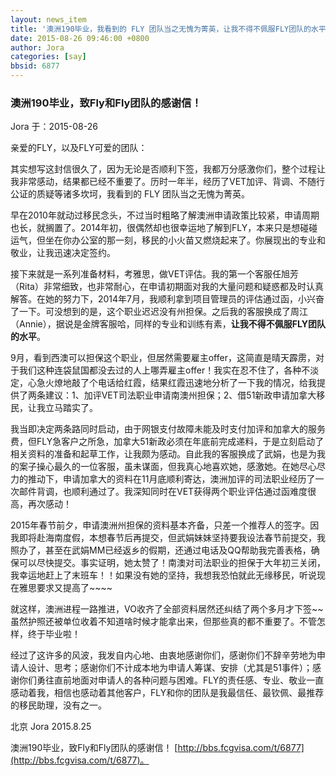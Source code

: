 ```yaml
---
layout: news_item
title: '澳洲190毕业，我看到的 FLY 团队当之无愧为菁英，让我不得不佩服FLY团队的水平'
date: 2015-08-26 09:46:00 +0800
author: Jora
categories: [say]
bbsid: 6877
---
```


### 澳洲190毕业，致Fly和Fly团队的感谢信！

Jora 于：2015-08-26

亲爱的FLY，以及FLY可爱的团队：

其实想写这封信很久了，因为无论是否顺利下签，我都万分感激你们，整个过程让我非常感动，结果都已经不重要了。历时一年半，经历了VET加评、背调、不随行公证的质疑等诸多坎坷，我看到的 FLY 团队当之无愧为菁英。

早在2010年就动过移民念头，不过当时粗略了解澳洲申请政策比较紧，申请周期也长，就搁置了。2014年初，很偶然却也很幸运地了解到FLY，本来只是想碰碰运气，但坐在你办公室的那一刻，移民的小火苗又燃烧起来了。你展现出的专业和敬业，让我迅速决定签约。

接下来就是一系列准备材料，考雅思，做VET评估。我的第一个客服任旭芳（Rita）非常细致，也非常耐心，在申请初期面对我的大量问题和疑惑都及时认真解答。在她的努力下，2014年7月，我顺利拿到项目管理员的评估通过函，小兴奋了一下。可没想到的是，这个职业迟迟没有州担保。之后我的客服换成了周江（Annie），据说是金牌客服哈，同样的专业和训练有素，**让我不得不佩服FLY团队的水平**。

9月，看到西澳可以担保这个职业，但居然需要雇主offer，这简直是晴天霹雳，对于我们这种连袋鼠国都没去过的人上哪弄雇主offer！我实在忍不住了，各种不淡定，心急火燎地敲了个电话给红霞，结果红霞迅速地分析了一下我的情况，给我提供了两条建议：1、加评VET司法职业申请南澳州担保；2、借51新政申请加拿大移民，让我立马踏实了。

我当即决定两条路同时启动，由于网银支付故障未能及时支付加评和加拿大的服务费，但FLY急客户之所急，加拿大51新政必须在年底前完成递料，于是立刻启动了相关资料的准备和起草工作，让我颇为感动。自此我的客服换成了武娟，也是为我的案子操心最久的一位客服，虽未谋面，但我真心地喜欢她，感激她。在她尽心尽力的推动下，申请加拿大的资料在11月底顺利寄达，澳洲加评的司法职业经历了一次邮件背调，也顺利通过了。我深知同时在VET获得两个职业评估通过函难度很高，再次感动！

2015年春节前夕，申请澳洲州担保的资料基本齐备，只差一个推荐人的签字。因我即将赴海南度假，本想春节后再提交，但武娟妹妹坚持要我设法春节前提交，我照办了，甚至在武娟MM已经返乡的假期，还通过电话及QQ帮助我完善表格，确保可以尽快提交。事实证明，她太赞了！南澳对司法职业的担保于大年初三关闭，我幸运地赶上了末班车！！如果没有她的坚持，我想我恐怕就此无缘移民，听说现在雅思要求又提高了~~~~

就这样，澳洲进程一路推进，VO收齐了全部资料居然还纠结了两个多月才下签~~虽然护照还被单位收着不知道啥时候才能拿出来，但那些真的都不重要了。不管怎样，终于毕业啦！

经过了这许多的风波，我发自内心地、由衷地感谢你们，感谢你们不辞辛劳地为申请人设计、思考；感谢你们不计成本地为申请人筹谋、安排（尤其是51事件）；感谢你们勇往直前地面对申请人的各种问题与困难。FLY的责任感、专业、敬业一直感动着我，相信也感动着其他客户，FLY和你的团队是我最信任、最钦佩、最推荐的移民助理，没有之一。

北京 Jora
2015.8.25

澳洲190毕业，致Fly和Fly团队的感谢信！ [http://bbs.fcgvisa.com/t/6877](http://bbs.fcgvisa.com/t/6877)。
